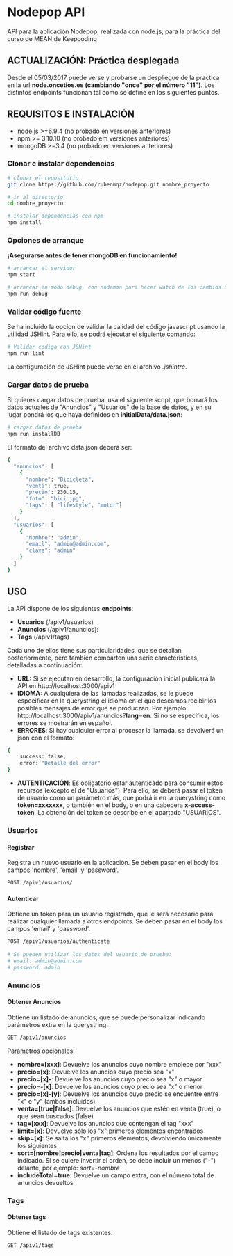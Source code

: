 
# Nodepop API

API para la aplicación Nodepop, realizada con node.js, para la práctica del curso de MEAN de Keepcoding

## ACTUALIZACIÓN: Práctica desplegada

Desde el 05/03/2017 puede verse y probarse un despliegue de la practica en la url **node.oncetios.es
(cambiando "once" por el número "11")**. Los distintos endpoints funcionan tal como se define en los siguientes puntos.

## REQUISITOS E INSTALACIÓN

- node.js >=6.9.4 (no probado en versiones anteriores)
- npm >= 3.10.10 (no probado em versiones anteriores)
- mongoDB >=3.4 (no probado en versiones anteriores)

### Clonar e instalar dependencias

```bash
# clonar el repositorio
git clone https://github.com/rubenmqz/nodepop.git nombre_proyecto

# ir al directorio
cd nombre_proyecto

# instalar dependencias con npm
npm install
```

### Opciones de arranque
**¡Asegurarse antes de tener mongoDB en funcionamiento!**
```bash
# arrancar el servidor
npm start

# arrancar en modo debug, con nodemon para hacer watch de los cambios durante el desarrollo
npm run debug
```

### Validar código fuente
Se ha incluido la opcion de validar la calidad del código javascript usando la utilidad JSHint. Para ello, se podrá ejecutar el siguiente comando:
```bash
# Validar codigo con JSHint
npm run lint
```
La configuración de JSHint puede verse en el archivo *.jshintrc*.

### Cargar datos de prueba
Si quieres cargar datos de prueba, usa el siguiente script, que borrará los datos actuales de "Anuncios" y "Usuarios" de la base de datos, y en su lugar pondrá los que haya definidos en **initialData/data.json**:
```bash
# cargar datos de prueba
npm run installDB
```

El formato del archivo data.json deberá ser:
```bash
{
  "anuncios": [
    {
      "nombre": "Bicicleta",
      "venta": true,
      "precio": 230.15,
      "foto": "bici.jpg",
      "tags": [ "lifestyle", "motor"]
    }
  ],
  "usuarios": [
    {
      "nombre": "admin",
      "email": "admin@admin.com",
      "clave": "admin"
    }
  ]
}
```

## USO

La API dispone de los siguientes **endpoints**:

- **Usuarios** (/apiv1/usuarios)
- **Anuncios** (/apiv1/anuncios): 
- **Tags** (/apiv1/tags)

Cada uno de ellos tiene sus particularidades, que se detallan posteriormente, pero también comparten una serie características, detalladas a continuación:
 
- **URL:** Si se ejecutan en desarrollo, la configuración inicial publicará la API en http://localhost:3000/apiv1
- **IDIOMA:** A cualquiera de las llamadas realizadas, se le puede especificar en la querystring el idioma en el que deseamos recibir los posibles mensajes de error que se produczan. Por ejemplo: http://localhost:3000/apiv1/anuncios?**lang=en**. Si no se especifica, los errores se mostrarán en español.
- **ERRORES**: Si hay cualquier error al procesar la llamada, se devolverá un json con el formato:
```bash
{
    success: false,
    error: "Detalle del error"
}
```
- **AUTENTICACIÓN**: Es obligatorio estar autenticado para consumir estos recursos (excepto el de "Usuarios"). Para ello, se deberá pasar el token de usuario como un parámetro más, que podrá ir en la querystring como **token=xxxxxxx**, o también en el body, o en una cabecera **x-access-token**. La obtención del token se describe en el apartado "USUARIOS".


### Usuarios

#### Registrar 
Registra un nuevo usuario en la aplicación. Se deben pasar en el body los campos 'nombre', 'email' y 'password'.
```bash
POST /apiv1/usuarios/
```

#### Autenticar 
Obtiene un token para un usuario registrado, que le será necesario para realizar cualquier llamada a otros endpoints. Se deben pasar en el body los campos 'email' y 'password'.
```bash
POST /apiv1/usuarios/authenticate
 
# Se pueden utilizar los datos del usuario de prueba:
# email: admin@admin.com
# password: admin
```

### Anuncios

#### Obtener Anuncios 
Obtiene un listado de anuncios, que se puede personalizar indicando parámetros extra en la querystring.
```bash
GET /apiv1/anuncios
```
Parámetros opcionales:

- **nombre=[xxx]**: Devuelve los anuncios cuyo nombre empiece por "xxx"
- **precio=[x]**: Devuelve los anuncios cuyo precio sea "x"
- **precio=[x]-**: Devuelve los anuncios cuyo precio sea "x" o mayor
- **precio=-[x]**: Devuelve los anuncios cuyo precio sea "x" o menor
- **precio=[x]-[y]**: Devuelve los anuncios cuyo precio se encuentre entre "x" e "y" (ambos incluidos)
- **venta=[true|false]**: Devuelve los anuncios que estén en venta (true), o que sean buscados (false)
- **tag=[xxx]**: Devuelve los anuncios que contengan el tag "xxx"
- **limit=[x]**: Devuelve sólo los "x" primeros elementos encontrados
- **skip=[x]**: Se salta los "x" primeros elementos, devolviendo únicamente los siguientes
- **sort=[nombre|precio|venta|tag]**: Ordena los resultados por el campo indicado. Si se quiere invertir el orden, se debe incluir un menos ("-") delante, por ejemplo: *sort=-nombre*
- **includeTotal=true**: Devuelve un campo extra, con el número total de anuncios devueltos

### Tags

#### Obtener tags 
Obtiene el listado de tags existentes.
```bash
GET /apiv1/tags
```

